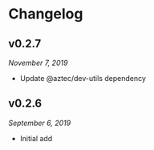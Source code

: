 # Changelog

## v0.2.7

_November 7, 2019_

-   Update @aztec/dev-utils dependency

## v0.2.6

_September 6, 2019_

-   Initial add
